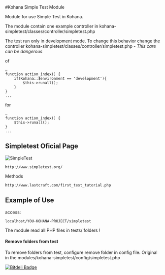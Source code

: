 #Kohana Simple Test Module

Module for use Simple Test in Kohana.

The module contain one example controller in kohana-simpletest/classes/controller/simpletest.php

The test run only in development mode. To change this behavior change the controller kohana-simpletest/classes/controller/simpletest.php - *This care can be dangerous*

of

	…
	function action_index() {
    	if(Kohana::$environment == 'development'){
      		$this->runall();  
    	}
  	}
  	...

for

	…
	function action_index() {
    	$this->runall();  
  	}
  	...





## Simpletest Oficial Page

![SimpleTest](http://beto.euqueroserummacaco.com/blog/wp-content/uploads/2012/10/simpletest-logo.png)


	http://www.simpletest.org/
	
Methods
	
	http://www.lastcraft.com/first_test_tutorial.php
	

## Example of Use

access:

	localhost/YOU-KOHANA-PROJECT/simpletest

The module read all PHP files in tests/ folders !

#### Remove folders from test

To remove folders from test, configure remove folder in config file. Original in the modules/kohana-simpletest/config/simpletest.php



[![Bitdeli Badge](https://d2weczhvl823v0.cloudfront.net/madeinnordeste/kohana-simpletest/trend.png)](https://bitdeli.com/free "Bitdeli Badge")

